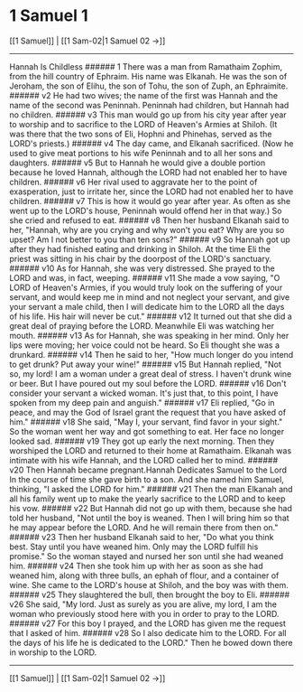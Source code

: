 # 1 Samuel 1

[[1 Samuel]] | [[1 Sam-02|1 Samuel 02 →]]
***

Hannah Is Childless ###### 1 There was a man from Ramathaim Zophim, from the hill country of Ephraim. His name was Elkanah. He was the son of Jeroham, the son of Elihu, the son of Tohu, the son of Zuph, an Ephraimite. ###### v2 He had two wives; the name of the first was Hannah and the name of the second was Peninnah. Peninnah had children, but Hannah had no children. ###### v3 This man would go up from his city year after year to worship and to sacrifice to the LORD of Heaven's Armies at Shiloh. (It was there that the two sons of Eli, Hophni and Phinehas, served as the LORD's priests.) ###### v4 The day came, and Elkanah sacrificed. (Now he used to give meat portions to his wife Peninnah and to all her sons and daughters. ###### v5 But to Hannah he would give a double portion because he loved Hannah, although the LORD had not enabled her to have children. ###### v6 Her rival used to aggravate her to the point of exasperation, just to irritate her, since the LORD had not enabled her to have children. ###### v7 This is how it would go year after year. As often as she went up to the LORD's house, Peninnah would offend her in that way.) So she cried and refused to eat. ###### v8 Then her husband Elkanah said to her, "Hannah, why are you crying and why won't you eat? Why are you so upset? Am I not better to you than ten sons?" ###### v9 So Hannah got up after they had finished eating and drinking in Shiloh. At the time Eli the priest was sitting in his chair by the doorpost of the LORD's sanctuary. ###### v10 As for Hannah, she was very distressed. She prayed to the LORD and was, in fact, weeping. ###### v11 She made a vow saying, "O LORD of Heaven's Armies, if you would truly look on the suffering of your servant, and would keep me in mind and not neglect your servant, and give your servant a male child, then I will dedicate him to the LORD all the days of his life. His hair will never be cut." ###### v12 It turned out that she did a great deal of praying before the LORD. Meanwhile Eli was watching her mouth. ###### v13 As for Hannah, she was speaking in her mind. Only her lips were moving; her voice could not be heard. So Eli thought she was a drunkard. ###### v14 Then he said to her, "How much longer do you intend to get drunk? Put away your wine!" ###### v15 But Hannah replied, "Not so, my lord! I am a woman under a great deal of stress. I haven't drunk wine or beer. But I have poured out my soul before the LORD. ###### v16 Don't consider your servant a wicked woman. It's just that, to this point, I have spoken from my deep pain and anguish." ###### v17 Eli replied, "Go in peace, and may the God of Israel grant the request that you have asked of him." ###### v18 She said, "May I, your servant, find favor in your sight." So the woman went her way and got something to eat. Her face no longer looked sad. ###### v19 They got up early the next morning. Then they worshiped the LORD and returned to their home at Ramathaim. Elkanah was intimate with his wife Hannah, and the LORD called her to mind. ###### v20 Then Hannah became pregnant.Hannah Dedicates Samuel to the Lord In the course of time she gave birth to a son. And she named him Samuel, thinking, "I asked the LORD for him." ###### v21 Then the man Elkanah and all his family went up to make the yearly sacrifice to the LORD and to keep his vow. ###### v22 But Hannah did not go up with them, because she had told her husband, "Not until the boy is weaned. Then I will bring him so that he may appear before the LORD. And he will remain there from then on." ###### v23 Then her husband Elkanah said to her, "Do what you think best. Stay until you have weaned him. Only may the LORD fulfill his promise." So the woman stayed and nursed her son until she had weaned him. ###### v24 Then she took him up with her as soon as she had weaned him, along with three bulls, an ephah of flour, and a container of wine. She came to the LORD's house at Shiloh, and the boy was with them. ###### v25 They slaughtered the bull, then brought the boy to Eli. ###### v26 She said, "My lord. Just as surely as you are alive, my lord, I am the woman who previously stood here with you in order to pray to the LORD. ###### v27 For this boy I prayed, and the LORD has given me the request that I asked of him. ###### v28 So I also dedicate him to the LORD. For all the days of his life he is dedicated to the LORD." Then he bowed down there in worship to the LORD.

***
[[1 Samuel]] | [[1 Sam-02|1 Samuel 02 →]]
